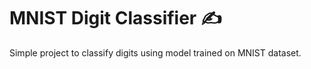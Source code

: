 # MNIST Digit Classifier ✍️

Simple project to classify digits using model trained on MNIST dataset.